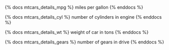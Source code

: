 {% docs mtcars_details_mpg %}
miles per gallon
{% enddocs %}

{% docs mtcars_details_cyl %}
number of cylinders in engine
{% enddocs %}

{% docs mtcars_details_wt %}
weight of car in tons
{% enddocs %}

{% docs mtcars_details_gears %}
number of gears in drive
{% enddocs %}
